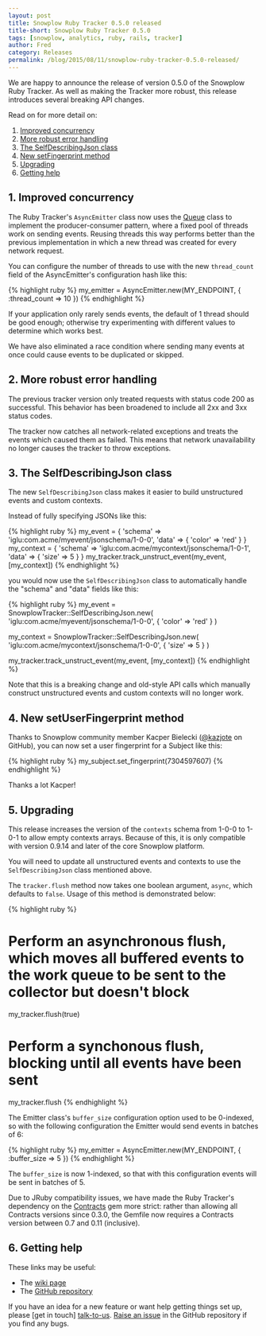 ```yaml
---
layout: post
title: Snowplow Ruby Tracker 0.5.0 released
title-short: Snowplow Ruby Tracker 0.5.0
tags: [snowplow, analytics, ruby, rails, tracker]
author: Fred
category: Releases
permalink: /blog/2015/08/11/snowplow-ruby-tracker-0.5.0-released/
---
```


We are happy to announce the release of version 0.5.0 of the Snowplow Ruby Tracker. As well as making the Tracker more robust, this release introduces several breaking API changes.

Read on for more detail on:

1. [Improved concurrency](#threads)
2. [More robust error handling](#errors)
3. [The SelfDescribingJson class](#selfDescribingJson)
4. [New setFingerprint method](#fingerprint)
5. [Upgrading](#upgrading)
6. [Getting help](#help)

<!--more-->

<h2 id="threads">1. Improved concurrency</h2>

The Ruby Tracker's `AsyncEmitter` class now uses the [Queue][queue] class to implement the producer-consumer pattern, where a fixed pool of threads work on sending events. Reusing threads this way performs better than the previous implementation in which a new thread was created for every network request.

You can configure the number of threads to use with the new `thread_count` field of the AsyncEmitter's configuration hash like this:

{% highlight ruby %}
my_emitter = AsyncEmitter.new(MY_ENDPOINT, {
  :thread_count => 10
})
{% endhighlight %}

If your application only rarely sends events, the default of 1 thread should be good enough; otherwise try experimenting with different values to determine which works best.

We have also eliminated a race condition where sending many events at once could cause events to be duplicated or skipped.

<h2 id="errors">2. More robust error handling</h2>

The previous tracker version only treated requests with status code 200 as successful. This behavior has been broadened to include all 2xx and 3xx status codes.

The tracker now catches all network-related exceptions and treats the events which caused them as failed. This means that network unavailability no longer causes the tracker to throw exceptions.

<h2 id="selfDescribingJson">3. The SelfDescribingJson class</h2>

The new `SelfDescribingJson` class makes it easier to build unstructured events and custom contexts.

Instead of fully specifying JSONs like this:

{% highlight ruby %}
my_event = {
  'schema' => 'iglu:com.acme/myevent/jsonschema/1-0-0',
  'data' => {
    'color' => 'red'
  }
}
my_context = {
  'schema' => 'iglu:com.acme/mycontext/jsonschema/1-0-1',
  'data' => {
    'size' => 5
  }
}
my_tracker.track_unstruct_event(my_event, [my_context])
{% endhighlight %}

you would now use the `SelfDescribingJson` class to automatically handle the "schema" and "data" fields like this:

{% highlight ruby %}
my_event = SnowplowTracker::SelfDescribingJson.new(
  'iglu:com.acme/myevent/jsonschema/1-0-0',
  {
    'color' => 'red'
  }
)

my_context = SnowplowTracker::SelfDescribingJson.new(
  'iglu:com.acme/mycontext/jsonschema/1-0-0',
  {
    'size' => 5
  }
)

my_tracker.track_unstruct_event(my_event, [my_context])
{% endhighlight %}

Note that this is a breaking change and old-style API calls which manually construct unstructured events and custom contexts will no longer work.

<h2 id="fingerprint">4. New setUserFingerprint method</h2>

Thanks to Snowplow community member Kacper Bielecki ([@kazjote][kazjote] on GitHub), you can now set a user fingerprint for a Subject like this:

{% highlight ruby %}
my_subject.set_fingerprint(7304597607)
{% endhighlight %}

Thanks a lot Kacper!

<h2 id="upgrading">5. Upgrading</h2>

This release increases the version of the `contexts` schema from 1-0-0 to 1-0-1 to allow empty contexts arrays. Because of this, it is only compatible with version 0.9.14 and later of the core Snowplow platform.

You will need to update all unstructured events and contexts to use the `SelfDescribingJson` class mentioned above.

The `tracker.flush` method now takes one boolean argument, `async`, which defaults to `false`. Usage of this method is demonstrated below:

{% highlight ruby %}
# Perform an asynchronous flush, which moves all buffered events to the work queue to be sent to the collector but doesn't block
my_tracker.flush(true)

# Perform a synchonous flush, blocking until all events have been sent
my_tracker.flush
{% endhighlight %}

The Emitter class's `buffer_size` configuration option used to be 0-indexed, so with the following configuration the Emitter would send events in batches of 6:

{% highlight ruby %}
my_emitter = AsyncEmitter.new(MY_ENDPOINT, {
  :buffer_size => 5
})
{% endhighlight %}

The `buffer_size` is now 1-indexed, so that with this configuration events will be sent in batches of 5.

Due to JRuby compatibility issues, we have made the Ruby Tracker's dependency on the [Contracts](contracts) gem more strict: rather than allowing all Contracts versions since 0.3.0, the Gemfile now requires a Contracts version between 0.7 and 0.11 (inclusive).

<h2 id="help">6. Getting help</h2>

These links may be useful:

* The [wiki page][wiki]
* The [GitHub repository][repo]

If you have an idea for a new feature or want help getting things set up, please [get in touch] [talk-to-us]. [Raise an issue][issues] in the GitHub repository if you find any bugs.

[queue]: http://ruby-doc.org/stdlib-2.0.0/libdoc/thread/rdoc/Queue.html
[contracts]: https://github.com/egonSchiele/contracts.ruby
[kazjote]: https://github.com/kazjote

[repo]: https://github.com/snowplow/snowplow-ruby-tracker
[wiki]: https://github.com/snowplow/snowplow/wiki/Ruby-Tracker
[issues]: https://github.com/snowplow/snowplow-ruby-tracker/issues
[talk-to-us]: https://github.com/snowplow/snowplow/wiki/Talk-to-us

